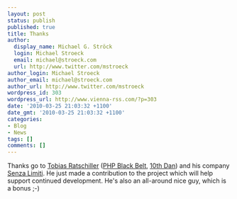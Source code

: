 ```yaml
---
layout: post
status: publish
published: true
title: Thanks
author:
  display_name: Michael G. Ströck
  login: Michael Stroeck
  email: michael@stroeck.com
  url: http://www.twitter.com/mstroeck
author_login: Michael Stroeck
author_email: michael@stroeck.com
author_url: http://www.twitter.com/mstroeck
wordpress_id: 303
wordpress_url: http://www.vienna-rss.com/?p=303
date: '2010-03-25 21:03:32 +1100'
date_gmt: '2010-03-25 21:03:32 +1100'
categories:
- Blog
- News
tags: []
comments: []
---
```

Thanks go to [Tobias Ratschiller](http://blog.ratschiller.com/) ([PHP Black Belt](http://en.wikipedia.org/Tobias_Ratschiller), [10th Dan](http://www.amazon.com/Tobias-Ratschiller/e/B001KE8PTI)) and his company [Senza Limiti](http://www.senzalimiti.com). He just made a contribution to the project which will help support continued development. He's also an all-around nice guy, which is a bonus ;-)
